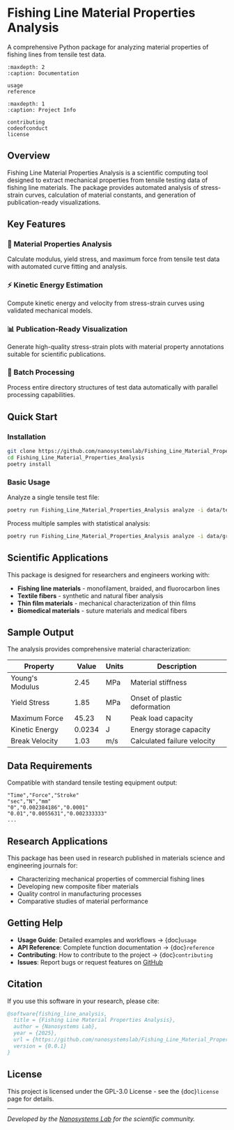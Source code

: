 # Fishing Line Material Properties Analysis

A comprehensive Python package for analyzing material properties of fishing lines from tensile test data.

```{toctree}
:maxdepth: 2
:caption: Documentation

usage
reference
```

```{toctree}
:maxdepth: 1
:caption: Project Info

contributing
codeofconduct
license
```

## Overview

Fishing Line Material Properties Analysis is a scientific computing tool designed to extract mechanical properties from tensile testing data of fishing line materials. The package provides automated analysis of stress-strain curves, calculation of material constants, and generation of publication-ready visualizations.

## Key Features

### 🔬 Material Properties Analysis

Calculate modulus, yield stress, and maximum force from tensile test data with automated curve fitting and analysis.

### ⚡ Kinetic Energy Estimation

Compute kinetic energy and velocity from stress-strain curves using validated mechanical models.

### 📊 Publication-Ready Visualization

Generate high-quality stress-strain plots with material property annotations suitable for scientific publications.

### 🚀 Batch Processing

Process entire directory structures of test data automatically with parallel processing capabilities.

## Quick Start

### Installation

```bash
git clone https://github.com/nanosystemslab/Fishing_Line_Material_Properties_Analysis
cd Fishing_Line_Material_Properties_Analysis
poetry install
```

### Basic Usage

Analyze a single tensile test file:

```bash
poetry run Fishing_Line_Material_Properties_Analysis analyze -i data/test.csv
```

Process multiple samples with statistical analysis:

```bash
poetry run Fishing_Line_Material_Properties_Analysis analyze -i data/group_1/5in/*.csv --plot-type multi
```

## Scientific Applications

This package is designed for researchers and engineers working with:

- **Fishing line materials** - monofilament, braided, and fluorocarbon lines
- **Textile fibers** - synthetic and natural fiber analysis
- **Thin film materials** - mechanical characterization of thin films
- **Biomedical materials** - suture materials and medical fibers

## Sample Output

The analysis provides comprehensive material characterization:

| Property        | Value  | Units | Description                  |
| --------------- | ------ | ----- | ---------------------------- |
| Young's Modulus | 2.45   | MPa   | Material stiffness           |
| Yield Stress    | 1.85   | MPa   | Onset of plastic deformation |
| Maximum Force   | 45.23  | N     | Peak load capacity           |
| Kinetic Energy  | 0.0234 | J     | Energy storage capacity      |
| Break Velocity  | 1.03   | m/s   | Calculated failure velocity  |

## Data Requirements

Compatible with standard tensile testing equipment output:

```
"Time","Force","Stroke"
"sec","N","mm"
"0","0.002384186","0.0001"
"0.01","0.0055631","0.002333333"
...
```

## Research Applications

This package has been used in research published in materials science and engineering journals for:

- Characterizing mechanical properties of commercial fishing lines
- Developing new composite fiber materials
- Quality control in manufacturing processes
- Comparative studies of material performance

## Getting Help

- **Usage Guide**: Detailed examples and workflows → {doc}`usage`
- **API Reference**: Complete function documentation → {doc}`reference`
- **Contributing**: How to contribute to the project → {doc}`contributing`
- **Issues**: Report bugs or request features on [GitHub](https://github.com/nanosystemslab/Fishing_Line_Material_Properties_Analysis/issues)

## Citation

If you use this software in your research, please cite:

```bibtex
@software{fishing_line_analysis,
  title = {Fishing Line Material Properties Analysis},
  author = {Nanosystems Lab},
  year = {2025},
  url = {https://github.com/nanosystemslab/Fishing_Line_Material_Properties_Analysis},
  version = {0.0.1}
}
```

## License

This project is licensed under the GPL-3.0 License - see the {doc}`license` page for details.

---

_Developed by the [Nanosystems Lab](https://github.com/nanosystemslab) for the scientific community._
